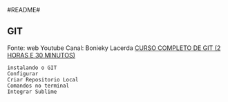 #README#
## GIT ##
Fonte: web
Youtube
Canal: Bonieky Lacerda
[CURSO COMPLETO DE GIT (2 HORAS E 30 MINUTOS)](https://www.youtube.com/watch?v=OuOb1_qADBQ)

    instalando o GIT
    Configurar
    Criar Repositorio Local
    Comandos no terminal
    Integrar Sublime